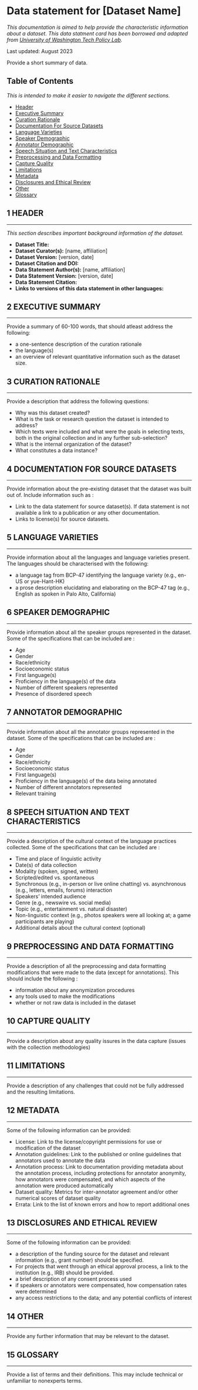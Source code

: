 # Data statement for [Dataset Name]

_This documentation is aimed to help provide the characteristic information about a dataset. This data statment card has been borrowed and adapted from [University of Washington Tech Policy Lab](https://techpolicylab.uw.edu/data-statements/)._

Last updated: August 2023

Provide a short summary of data. 

## Table of Contents

_This is intended to make it easier to navigate the different sections._

- [Header](#header)
- [Executive Summary](#executive-summary)
- [Curation Rationale](#curation-rationale)
- [Documentation For Source Datasets](#documentation-for-source-datasets)
- [Language Varieties](#language-varieties)
- [Speaker Demographic](#speaker-demographic)
- [Annotator Demographic](#annotator-demographic)
- [Speech Situation and Text Characteristics](#speech-situation-and-text-characteristics)
- [Preprocessing and Data Formatting](#preprocessing-and-data-formatting)
- [Capture Quality](#capture-quality)
- [Limitations](#limitations)
- [Metadata](#metadata)
- [Disclosures and Ethical Review](#disclosures-and-ethical-review)
- [Other](#other)
- [Glossary](#glossary)

## 1 HEADER
------------

_This section describes important background information of the dataset._

- **Dataset Title:**
- **Dataset Curator(s):** [name, affiliation]
- **Dataset Version:** [version, date]
- **Dataset Citation and DOI:**
- **Data Statement Author(s):** [name, affiliation]
- **Data Statement Version:** [version, date]
- **Data Statement Citation:**
- **Links to versions of this data statement in other languages:**

## 2 EXECUTIVE SUMMARY
------------

Provide a summary of 60-100 words, that should atleast address the following: 

- a one-sentence description of the curation rationale
- the language(s)
- an overview of relevant quantitative information such as the dataset size.

## 3 CURATION RATIONALE
------------ 

Provide a description that address the  following questions: 

- Why was this dataset created? 
- What is the task or research question the dataset is intended to address? 
- Which texts were included and what were the goals in selecting texts, both in the original collection and in any further sub-selection? 
- What is the internal organization of the dataset? 
- What constitutes a data instance?

## 4 DOCUMENTATION FOR SOURCE DATASETS
------------

Provide information about the pre-existing dataset that the dataset was built out of. Include information such as : 

- Link to the data statement for source dataset(s). If data statement is not available a link to a publication or any other documentation. 
- Links to license(s) for source datasets. 

## 5 LANGUAGE VARIETIES
------------

Provide information about all the languages and language varieties present. The languages should be characterised with the following: 

- a language tag from BCP-47 identifying the language variety (e.g., en-US or yue-Hant-HK)
- a prose description elucidating and elaborating on the BCP-47 tag (e.g., English as spoken in Palo Alto, California) 

## 6 SPEAKER DEMOGRAPHIC
------------

Provide information about all the speaker groups represented in the dataset. Some of the specifications that can be included are : 

- Age
- Gender
- Race/ethnicity
- Socioeconomic status
- First language(s)
- Proficiency in the language(s) of the data
- Number of different speakers represented
- Presence of disordered speech
 
## 7 ANNOTATOR DEMOGRAPHIC
------------

Provide information about all the annotator groups represented in the dataset. Some of the specifications that can be included are : 

- Age
- Gender
- Race/ethnicity
- Socioeconomic status
- First language(s)
- Proficiency in the language(s) of the data being annotated
- Number of different annotators represented
- Relevant training

## 8 SPEECH SITUATION AND TEXT CHARACTERISTICS
------------

Provide a description of the cultural context of the language practices collected. Some  of the specifications that can be included are : 

- Time and place of linguistic activity
- Date(s) of data collection
- Modality (spoken, signed, written)
- Scripted/edited vs. spontaneous
- Synchronous (e.g., in-person or live online chatting) vs. asynchronous (e.g., letters, emails, forums) interaction
- Speakers’ intended audience
- Genre (e.g., newswire vs. social media)
- Topic (e.g., entertainment vs. natural disaster)
- Non-linguistic context (e.g., photos speakers were all looking at; a game participants are playing)
- Additional details about the cultural context (optional)

## 9 PREPROCESSING AND DATA FORMATTING
------------

Provide a description of all the preprocessing and data formatting modifications that were made to the data (except for annotations). This should include the following : 

- information about any anonymization procedures 
- any tools used to make the modifications 
- whether or not raw data is included in the dataset 

## 10 CAPTURE QUALITY
------------

Provide a description about any quality issures in the data capture (issues with the collection methodologies)

## 11 LIMITATIONS
------------

Provide a description of any challenges that could not be fully addressed and the resulting limitations. 

## 12 METADATA
------------

Some of the following information can be provided: 

- License: Link to the license/copyright permissions for use or modification of the dataset
- Annotation guidelines: Link to the published or online guidelines that annotators used to annotate the data
- Annotation process: Link to documentation providing metadata about the annotation process, including protections for annotator anonymity, how annotators were compensated, and which aspects of the annotation were produced automatically
- Dataset quality: Metrics for inter-annotator agreement and/or other numerical scores of dataset quality
- Errata: Link to the list of known errors and how to report additional ones

## 13 DISCLOSURES AND ETHICAL REVIEW
------------

Some of the following information can be provided: 

- a description of the funding source for the dataset and relevant information (e.g., grant number) should be specified. 
- For projects that went through an ethical approval process, a link to the institution (e.g., IRB) should be provided. 
- a brief description of any consent process used
- if speakers or annotators were compensated, how compensation rates were determined
- any access restrictions to the data; and any potential conflicts of interest

## 14 OTHER 
-----------

Provide any further information that may be relevant to the dataset. 

## 15 GLOSSARY
------------

Provide a list of terms and their definitions. This may include technical or unfamiliar to nonexperts terms. 